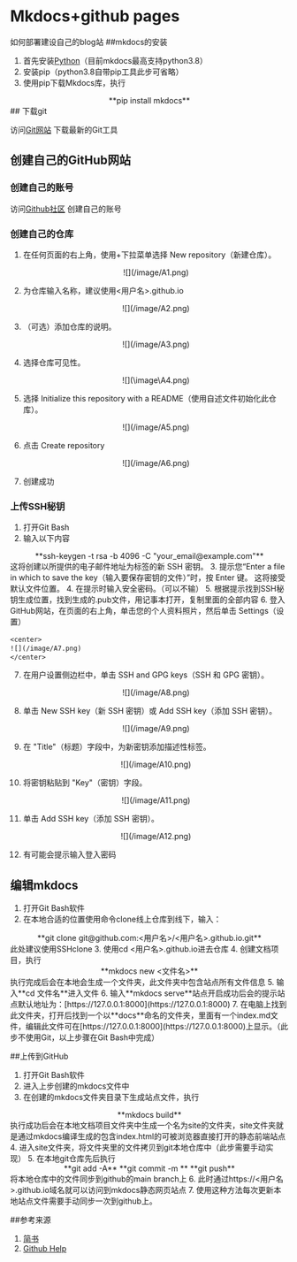 # Mkdocs+github pages

如何部署建设自己的blog站
##mkdocs的安装

1. 首先安装[Python](https://www.python.org/)（目前mkdocs最高支持python3.8）
2. 安装pip（python3.8自带pip工具此步可省略）
3. 使用pip下载Mkdocs库，执行  
<center>	
**pip  install  mkdocs**  
</center>
## 下载git

访问[Git网站](https://git-scm.com/downloads)
下载最新的Git工具

## 创建自己的GitHub网站

### 创建自己的账号

访问[Github社区](https://github.com/)
创建自己的账号

### 创建自己的仓库


1. 在任何页面的右上角，使用+下拉菜单选择 New repository（新建仓库）。
	<center>
	![](/image/A1.png)
	</center>
2. 为仓库输入名称，建议使用<用户名>.github.io

	<center>
	![](/image/A2.png)
	</center>

3. （可选）添加仓库的说明。

	<center>
	![](/image/A3.png)
	</center>
4. 选择仓库可见性。 

	<center>
	![](\image\A4.png)
	</center>
5. 选择 Initialize this repository with a README（使用自述文件初始化此仓库）。

	<center>
	![](/image/A5.png)
	</center>
6. 点击 Create repository

	<center>
	![](/image/A6.png)
	</center>
7. 创建成功

### 上传SSH秘钥

1. 打开Git Bash
2. 输入以下内容  
<center>	
**ssh-keygen -t rsa -b 4096 -C "your_email@example.com"** 
</center>
	这将创建以所提供的电子邮件地址为标签的新 SSH 密钥。
3. 提示您“Enter a file in which to save the key（输入要保存密钥的文件）”时，按 Enter 键。 这将接受默认文件位置。
4. 在提示时输入安全密码。（可以不输）
5. 根据提示找到SSH秘钥生成位置，找到生成的.pub文件，用记事本打开，复制里面的全部内容
6. 登入GitHub网站，在页面的右上角，单击您的个人资料照片，然后单击 Settings（设置）

	<center>
	![](/image/A7.png)
	</center>
7. 在用户设置侧边栏中，单击 SSH and GPG keys（SSH 和 GPG 密钥）。

	<center>
	![](/image/A8.png)
	</center>
8. 单击 New SSH key（新 SSH 密钥）或 Add SSH key（添加 SSH 密钥）。

	<center>
	![](/image/A9.png)
	</center>
9. 在 "Title"（标题）字段中，为新密钥添加描述性标签。

	<center>
	![](/image/A10.png)
	</center>
10. 将密钥粘贴到 "Key"（密钥）字段。

	<center>
	![](/image/A11.png)
	</center>
11. 单击 Add SSH key（添加 SSH 密钥）。

	<center>
	![](/image/A12.png)
	</center>
12. 有可能会提示输入登入密码

## 编辑mkdocs

1. 打开Git Bash软件
2. 在本地合适的位置使用命令clone线上仓库到线下，输入：  
<center>	
**git clone git@github.com:<用户名>/<用户名>.github.io.git**  
</center>
	此处建议使用SSHclone
3. 使用cd  <用户名>.github.io进去仓库
4. 创建文档项目，执行  
<center>	
**mkdocs new <文件名>** 
</center> 
	执行完成后会在本地会生成一个文件夹，此文件夹中包含站点所有文件信息
5. 输入**cd 文件名**进入文件
6. 输入**mkdocs serve**站点开启成功后会的提示站点默认地址为：[https://127.0.0.1:8000](https://127.0.0.1:8000)
7. 在电脑上找到此文件夹，打开后找到一个以**docs**命名的文件夹，里面有一个index.md文件，编辑此文件可在[https://127.0.0.1:8000](https://127.0.0.1:8000)上显示。（此步不使用Git，以上步骤在Git Bash中完成）

##上传到GitHub



1. 打开Git Bash软件
2. 进入上步创建的mkdocs文件中
3. 在创建的mkdocs文件夹目录下生成站点文件，执行  
<center>	
**mkdocs build**   
</center>
执行成功后会在本地文档项目文件夹中生成一个名为site的文件夹，site文件夹就是通过mkdocs编译生成的包含index.html的可被浏览器直接打开的静态前端站点
4. 进入site文件夹，将文件夹里的文件拷贝到git本地仓库中（此步需要手动实现）
5. 在本地git仓库先后执行
<center>
**git add -A**  
**git commit -m <commit words>**  
**git push**  
</center>
  将本地仓库中的文件同步到github的main branch上
6. 此时通过https://<用户名>.github.io域名就可以访问到mkdocs静态网页站点
7. 使用这种方法每次更新本地站点文件需要手动同步一次到github上。


##参考来源

1. [简书](https://www.jianshu.com/p/b07dc1fd4f9e?utm_campaign=maleskine&utm_content=note&utm_medium=seo_notes&utm_source=recommendation)
2. [Github Help](https://docs.github.com/cn)